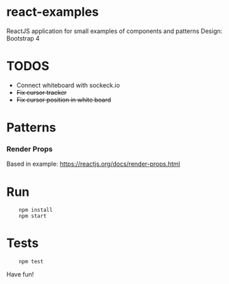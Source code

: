 # react-examples

ReactJS application for small examples of components and patterns
Design: Bootstrap 4

# TODOS
* Connect whiteboard with sockeck.io
* ~~Fix cursor tracker~~
* ~~Fix cursor position in white board~~ 

# Patterns
### Render Props
Based in example: https://reactjs.org/docs/render-props.html

# Run
```
    npm install
    npm start
```

# Tests
```
    npm test
```
Have fun!

